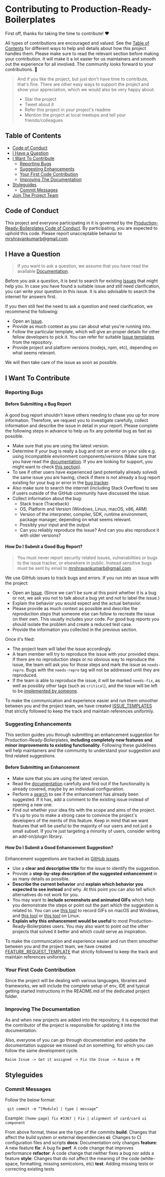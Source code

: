 # Contributing to Production-Ready-Boilerplates

First off, thanks for taking the time to contribute! ❤️

All types of contributions are encouraged and valued. See the [Table of Contents](#table-of-contents) for different ways to help and details about how this project handles them. Please make sure to read the relevant section before making your contribution. It will make it a lot easier for us maintainers and smooth out the experience for all involved. The community looks forward to your contributions. 🎉

> And if you like the project, but just don't have time to contribute, that's fine. There are other easy ways to support the project and show your appreciation, which we would also be very happy about:
> - Star the project
> - Tweet about it
> - Refer this project in your project's readme
> - Mention the project at local meetups and tell your friends/colleagues

## Table of Contents

- [Code of Conduct](#code-of-conduct)
- [I Have a Question](#i-have-a-question)
- [I Want To Contribute](#i-want-to-contribute)
  - [Reporting Bugs](#reporting-bugs)
  - [Suggesting Enhancements](#suggesting-enhancements)
  - [Your First Code Contribution](#your-first-code-contribution)
  - [Improving The Documentation](#improving-the-documentation)
- [Styleguides](#styleguides)
  - [Commit Messages](#commit-messages)
- [Join The Project Team](#join-the-project-team)


## Code of Conduct

This project and everyone participating in it is governed by the
[Production-Ready-Boilerplates Code of Conduct](https://github.com/shravan20/production-ready-boilerplates/blob/master/CODE_OF_CONDUCT.md).
By participating, you are expected to uphold this code. Please report unacceptable behavior
to <mrshravankumarb@gmail.com>.


## I Have a Question

> If you want to ask a question, we assume that you have read the available [Documentation](https://shravan20.github.io/production-ready-boilerplates/).

Before you ask a question, it is best to search for existing [Issues](https://github.com/shravan20/production-ready-boilerplates/issues) that might help you. In case you have found a suitable issue and still need clarification, you can write your question in this issue. It is also advisable to search the internet for answers first.

If you then still feel the need to ask a question and need clarification, we recommend the following:

- Open an [Issue](https://github.com/shravan20/production-ready-boilerplates/issues/new).
- Provide as much context as you can about what you're running into.
- Follow the particular template, which will give an proper details for other fellow developers to pick it. You can refer for suitable [Issue templates](https://github.com/shravan20/production-ready-boilerplates/tree/main/.github/ISSUE_TEMPLATE) from the repository.
- Provide project and platform versions (nodejs, npm, etc), depending on what seems relevant.

We will then take care of the issue as soon as possible.


## I Want To Contribute

### Reporting Bugs

#### Before Submitting a Bug Report

A good bug report shouldn't leave others needing to chase you up for more information. Therefore, we request you to investigate carefully, collect information and describe the issue in detail in your report. Please complete the following steps in advance to help us fix any potential bug as fast as possible.

- Make sure that you are using the latest version.
- Determine if your bug is really a bug and not an error on your side e.g. using incompatible environment components/versions (Make sure that you have read the [documentation](https://shravan20.github.io/production-ready-boilerplates/). If you are looking for support, you might want to check [this section](#i-have-a-question)).
- To see if other users have experienced (and potentially already solved) the same issue you are having, check if there is not already a bug report existing for your bug or error in the [bug tracker](https://github.com/shravan20/production-ready-boilerplates/issues?q=label%3Abug).
- Also make sure to search the internet (including Stack Overflow) to see if users outside of the GitHub community have discussed the issue.
- Collect information about the bug:
  - Stack trace (Traceback)
  - OS, Platform and Version (Windows, Linux, macOS, x86, ARM)
  - Version of the interpreter, compiler, SDK, runtime environment, package manager, depending on what seems relevant.
  - Possibly your input and the output
  - Can you reliably reproduce the issue? And can you also reproduce it with older versions?


#### How Do I Submit a Good Bug Report?

> You must never report security related issues, vulnerabilities or bugs to the issue tracker, or elsewhere in public. Instead sensitive bugs must be sent by email to <mrshravankumarb@gmail.com>.

We use GitHub issues to track bugs and errors. If you run into an issue with the project:

- Open an [Issue](https://github.com/shravan20/production-ready-boilerplates/issues/new). (Since we can't be sure at this point whether it is a bug or not, we ask you not to talk about a bug yet and not to label the issue.)
- Explain the behavior you would expect and the actual behavior.
- Please provide as much context as possible and describe the *reproduction steps* that someone else can follow to recreate the issue on their own. This usually includes your code. For good bug reports you should isolate the problem and create a reduced test case.
- Provide the information you collected in the previous section.

Once it's filed:

- The project team will label the issue accordingly.
- A team member will try to reproduce the issue with your provided steps. If there are no reproduction steps or no obvious way to reproduce the issue, the team will ask you for those steps and mark the issue as `needs-repro`. Bugs with the `needs-repro` tag will not be addressed until they are reproduced.
- If the team is able to reproduce the issue, it will be marked `needs-fix`, as well as possibly other tags (such as `critical`), and the issue will be left to be [implemented by someone](#your-first-code-contribution).

To make the communication and experience easier and run them smoother between you and the project team, we have created [ISSUE_TEMPLATES](https://github.com/shravan20/production-ready-boilerplates/tree/main/.github/ISSUE_TEMPLATE) that strictly followed to keep the track and maintain references uniformly.


### Suggesting Enhancements

This section guides you through submitting an enhancement suggestion for Production-Ready-Boilerplates, **including completely new features and minor improvements to existing functionality**. Following these guidelines will help maintainers and the community to understand your suggestion and find related suggestions.

#### Before Submitting an Enhancement

- Make sure that you are using the latest version.
- Read the [documentation](https://shravan20.github.io/production-ready-boilerplates/) carefully and find out if the functionality is already covered, maybe by an individual configuration.
- Perform a [search](https://github.com/shravan20/production-ready-boilerplates/issues) to see if the enhancement has already been suggested. If it has, add a comment to the existing issue instead of opening a new one.
- Find out whether your idea fits with the scope and aims of the project. It's up to you to make a strong case to convince the project's developers of the merits of this feature. Keep in mind that we want features that will be useful to the majority of our users and not just a small subset. If you're just targeting a minority of users, consider writing an add-on/plugin library.


#### How Do I Submit a Good Enhancement Suggestion?

Enhancement suggestions are tracked as [GitHub issues](https://github.com/shravan20/production-ready-boilerplates/issues).

- Use a **clear and descriptive title** for the issue to identify the suggestion.
- Provide a **step-by-step description of the suggested enhancement** in as many details as possible.
- **Describe the current behavior** and **explain which behavior you expected to see instead** and why. At this point you can also tell which alternatives do not work for you.
- You may want to **include screenshots and animated GIFs** which help you demonstrate the steps or point out the part which the suggestion is related to. You can use [this tool](https://www.cockos.com/licecap/) to record GIFs on macOS and Windows, and [this tool](https://github.com/colinkeenan/silentcast) or [this tool](https://github.com/GNOME/byzanz) on Linux. <!-- this should only be included if the project has a GUI -->
- **Explain why this enhancement would be useful** to most Production-Ready-Boilerplates users. You may also want to point out the other projects that solved it better and which could serve as inspiration.

To make the communication and experience easier and run them smoother between you and the project team, we have created [FEATURE_REQUEST_TEMPLATE](https://github.com/shravan20/production-ready-boilerplates/blob/main/.github/ISSUE_TEMPLATE/feature_request.md) that strictly followed to keep the track and maintain references uniformly.



### Your First Code Contribution

Since the project will be dealing with various languages, libraries and frameworks, we will include the complete setup of env, IDE and typical getting started instructions in the README.md of the dedicated project folder.

### Improving The Documentation

As and when new projects are added into the repository, it is expected that the contributor of the project is responsible for updating it into the documentation.

Also, everyone of you can go through documentation and update the documentation suppose we missed out on something, for which you can follow the same development cycle.

`Raise Issue -> Get it assigned -> Fix the Issue -> Raise a PR`

## Styleguides

### Commit Messages

Follow the below format:

` git commit -m “[Module] | type | message”`

Example:
`[home-page] fix #3367 | Fix | alignment of card/card ui component`

From above format, these are the type of the commits
**build**: Changes that affect the build system or external dependencies 
**ci**: Changes to CI configuration files and scripts 
**docs**: Documentation only changes
**feature**: A new feature
**fix**: A bug fix
**perf**: A code change that improves performance
**refactor**: A code change that neither fixes a bug nor adds a feature
**style**: Changes that do not affect the meaning of the code (white-space, formatting, missing semicolons, etc)
**test**: Adding missing tests or correcting existing tests

